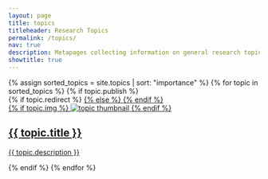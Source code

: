 ```yaml
---
layout: page
title: topics
titleheader: Research Topics
permalink: /topics/
nav: true
description: Metapages collecting information on general research topics of interest in the lab. 
showtitle: true
---
```




<div class="projects grid">
  {% assign sorted_topics = site.topics | sort: "importance" %}
  {% for topic in sorted_topics %}
      {% if topic.publish %}
          <div class="grid-item">
              {% if topic.redirect %}
                  <a href="{{ topic.redirect }}" target="_blank">
              {% else %}
                  <a href="{{ topic.url | relative_url }}">
              {% endif %}
              <div class="card hoverable">
                {% if topic.img %}
                <img src="{{ topic.img | relative_url }}" alt="topic thumbnail">
                {% endif %}
                <div class="card-body">
                  <h2 class="card-title">{{ topic.title }}</h2>
                  <p class="card-text">{{ topic.description }}</p>
                </div>
              </div>
            </a>
          </div>
      {% endif %}
{% endfor %}
</div>
